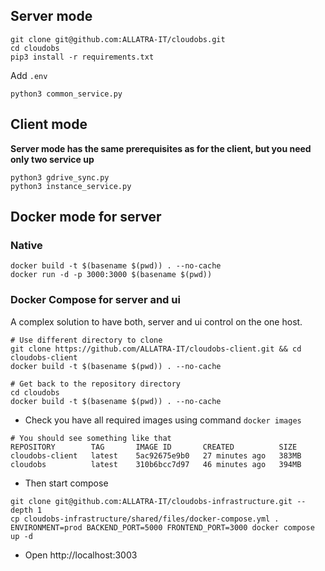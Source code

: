 ## Server mode
```
git clone git@github.com:ALLATRA-IT/cloudobs.git
cd cloudobs
pip3 install -r requirements.txt
```
Add `.env`
```
python3 common_service.py
```

## Client mode
**Server mode has the same prerequisites as for the client, but you need only two service up**
```
python3 gdrive_sync.py
python3 instance_service.py
```

## Docker mode for server
### Native
```
docker build -t $(basename $(pwd)) . --no-cache
docker run -d -p 3000:3000 $(basename $(pwd))
```

### Docker Compose for server and ui
A complex solution to have both, server and ui control on the one host.

```
# Use different directory to clone
git clone https://github.com/ALLATRA-IT/cloudobs-client.git && cd cloudobs-client
docker build -t $(basename $(pwd)) . --no-cache
```
```
# Get back to the repository directory
cd cloudobs
docker build -t $(basename $(pwd)) . --no-cache
```

* Check you have all required images using command `docker images`
```
# You should see something like that
REPOSITORY        TAG       IMAGE ID       CREATED          SIZE
cloudobs-client   latest    5ac92675e9b0   27 minutes ago   383MB
cloudobs          latest    310b6bcc7d97   46 minutes ago   394MB
```

* Then start compose
```
git clone git@github.com:ALLATRA-IT/cloudobs-infrastructure.git --depth 1
cp cloudobs-infrastructure/shared/files/docker-compose.yml .
ENVIRONMENT=prod BACKEND_PORT=5000 FRONTEND_PORT=3000 docker compose up -d
```
* Open http://localhost:3003
